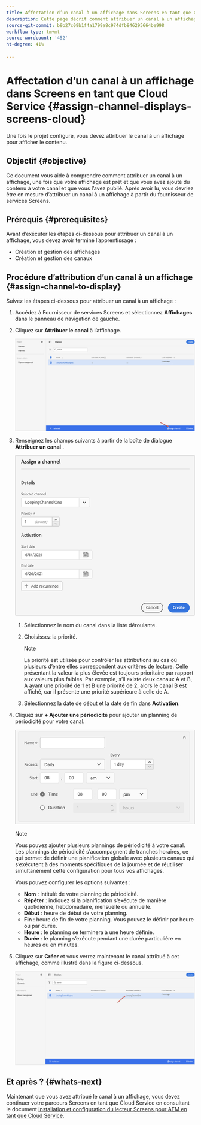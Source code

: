 ```yaml
---
title: Affectation d’un canal à un affichage dans Screens en tant que Cloud Service
description: Cette page décrit comment attribuer un canal à un affichage dans Screens en tant que Cloud Service.
source-git-commit: b9b27c09b1f4a1799a8c974dfb846295664be998
workflow-type: tm+mt
source-wordcount: '452'
ht-degree: 41%

---
```



# Affectation d’un canal à un affichage dans Screens en tant que Cloud Service {#assign-channel-displays-screens-cloud}

Une fois le projet configuré, vous devez attribuer le canal à un affichage pour afficher le contenu.

## Objectif {#objective}

Ce document vous aide à comprendre comment attribuer un canal à un affichage, une fois que votre affichage est prêt et que vous avez ajouté du contenu à votre canal et que vous l’avez publié. Après avoir lu, vous devriez être en mesure d’attribuer un canal à un affichage à partir du fournisseur de services Screens.

## Prérequis {#prerequisites}

Avant d’exécuter les étapes ci-dessous pour attribuer un canal à un affichage, vous devez avoir terminé l’apprentissage :

* Création et gestion des affichages
* Création et gestion des canaux

## Procédure d’attribution d’un canal à un affichage {#assign-channel-to-display}

Suivez les étapes ci-dessous pour attribuer un canal à un affichage :

1. Accédez à Fournisseur de services Screens et sélectionnez **Affichages** dans le panneau de navigation de gauche.

1. Cliquez sur **Attribuer le canal** à l’affichage.

   ![image](/help/screens-cloud/assets/display/assignchannel-1.png)

1. Renseignez les champs suivants à partir de la boîte de dialogue **Attribuer un canal** .

   ![image](/help/screens-cloud/assets/display/assignchannel-2.png)

   1. Sélectionnez le nom du canal dans la liste déroulante.
   1. Choisissez la priorité.

      >[!NOTE]
      >La priorité est utilisée pour contrôler les attributions au cas où plusieurs d’entre elles correspondent aux critères de lecture. Celle présentant la valeur la plus élevée est toujours prioritaire par rapport aux valeurs plus faibles. Par exemple, s’il existe deux canaux A et B, A ayant une priorité de 1 et B une priorité de 2, alors le canal B est affiché, car il présente une priorité supérieure à celle de A.
   1. Sélectionnez la date de début et la date de fin dans **Activation**.

1. Cliquez sur **+ Ajouter une périodicité** pour ajouter un planning de périodicité pour votre canal.

   ![image](/help/screens-cloud/assets/create-content/recurrence-1.png)

   >[!NOTE]
   >Vous pouvez ajouter plusieurs plannings de périodicité à votre canal. Les plannings de périodicité s’accompagnent de tranches horaires, ce qui permet de définir une planification globale avec plusieurs canaux qui s’exécutent à des moments spécifiques de la journée et de réutiliser simultanément cette configuration pour tous vos affichages.

   Vous pouvez configurer les options suivantes :

   * **Nom** : intitulé de votre planning de périodicité.
   * **Répéter** : indiquez si la planification s’exécute de manière quotidienne, hebdomadaire, mensuelle ou annuelle.
   * **Début** : heure de début de votre planning.
   * **Fin** : heure de fin de votre planning. Vous pouvez le définir par heure ou par durée.
   * **Heure** : le planning se terminera à une heure définie.
   * **Durée** : le planning s’exécute pendant une durée particulière en heures ou en minutes.

1. Cliquez sur **Créer** et vous verrez maintenant le canal attribué à cet affichage, comme illustré dans la figure ci-dessous.

   ![image](/help/screens-cloud/assets/display/assignchannel-3.png)


## Et après ? {#whats-next}

Maintenant que vous avez attribué le canal à un affichage, vous devez continuer votre parcours Screens en tant que Cloud Service en consultant le document [Installation et configuration du lecteur Screens pour AEM en tant que Cloud Service](/help/screens-cloud/managing-players-registration/installing-screens-cloud-player.md).
